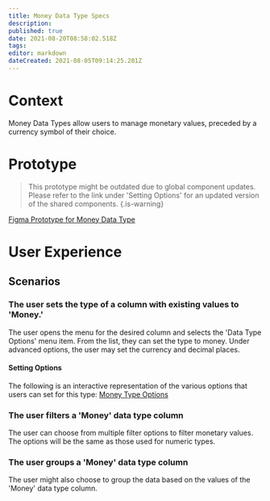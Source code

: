 ```yaml
---
title: Money Data Type Specs
description: 
published: true
date: 2021-08-20T08:58:02.518Z
tags: 
editor: markdown
dateCreated: 2021-08-05T09:14:25.201Z
---
```


# Context
Money Data Types allow users to manage monetary values, preceded by a currency symbol of their choice.

# Prototype
> This prototype might be outdated due to global component updates. Please refer to the link under 'Setting Options' for an updated version of the shared components.
{.is-warning}

[Figma Prototype for Money Data Type](https://www.figma.com/proto/Uaf1ntcldzK2U41Jhw6vS2/Mathesar-MVP?page-id=3380%3A23047&node-id=3380%3A23048&viewport=-1070%2C505%2C0.4795173108577728&scaling=contain&starting-point-node-id=3380%3A23048)

# User Experience
## Scenarios

### The user sets the type of a column with existing values to 'Money.'
The user opens the menu for the desired column and selects the 'Data Type Options' menu item. From the list, they can set the type to money. Under advanced options, the user may set the currency and decimal places.

#### Setting Options
The following is an interactive representation of the various options that users can set for this type:
[Money Type Options](https://www.figma.com/proto/Uaf1ntcldzK2U41Jhw6vS2/Mathesar-MVP?page-id=4260%3A37440&node-id=4270%3A40881&viewport=324%2C48%2C0.21&scaling=contain&starting-point-node-id=4270%3A40881&show-proto-sidebar=1)

### The user filters a 'Money' data type column
The user can choose from multiple filter options to filter monetary values. The options will be the same as those used for numeric types.

### The user groups a 'Money' data type column
The user might also choose to group the data based on the values of the 'Money' data type column.

